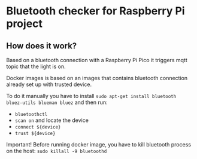 # Bluetooth checker for Raspberry Pi project

## How does it work?

Based on a bluetooth connection with a Raspberry Pi Pico it triggers mqtt topic that the light is on.

Docker images is based on an images that contains bluetooth connection already set up with trusted device.

To do it manually you have to install `sudo apt-get install bluetooth bluez-utils blueman bluez` and then run:
* `bluetoothctl`
* `scan on` and locate the device
* `connect ${device}`
* `trust ${device}`

Important! Before running docker image, you have to kill bluetooth process on the host: `sudo killall -9 bluetoothd`

